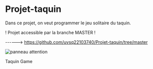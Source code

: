 # Projet-taquin
Dans ce projet, on veut programmer le jeu solitaire du taquin.

! Projet accessible par la branche MASTER !

------>  https://github.com/uvsq22103740/Projet-taquin/tree/master

![panneau attention](https://user-images.githubusercontent.com/113627781/230916805-ac868806-730b-4aa2-8cb0-ce329467db67.gif)

Taquin Game
